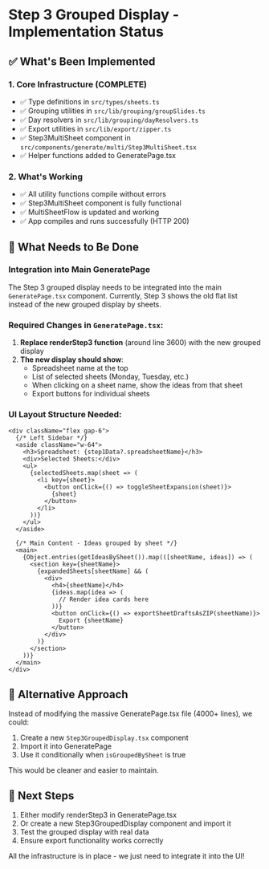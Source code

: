 # Step 3 Grouped Display - Implementation Status

## ✅ What's Been Implemented

### 1. Core Infrastructure (COMPLETE)
- ✅ Type definitions in `src/types/sheets.ts`
- ✅ Grouping utilities in `src/lib/grouping/groupSlides.ts`
- ✅ Day resolvers in `src/lib/grouping/dayResolvers.ts`
- ✅ Export utilities in `src/lib/export/zipper.ts`
- ✅ Step3MultiSheet component in `src/components/generate/multi/Step3MultiSheet.tsx`
- ✅ Helper functions added to GeneratePage.tsx

### 2. What's Working
- ✅ All utility functions compile without errors
- ✅ Step3MultiSheet component is fully functional
- ✅ MultiSheetFlow is updated and working
- ✅ App compiles and runs successfully (HTTP 200)

## 🔧 What Needs to Be Done

### Integration into Main GeneratePage
The Step 3 grouped display needs to be integrated into the main `GeneratePage.tsx` component. Currently, Step 3 shows the old flat list instead of the new grouped display by sheets.

### Required Changes in `GeneratePage.tsx`:

1. **Replace renderStep3 function** (around line 3600) with the new grouped display
2. **The new display should show**:
   - Spreadsheet name at the top
   - List of selected sheets (Monday, Tuesday, etc.)
   - When clicking on a sheet name, show the ideas from that sheet
   - Export buttons for individual sheets

### UI Layout Structure Needed:

```tsx
<div className="flex gap-6">
  {/* Left Sidebar */}
  <aside className="w-64">
    <h3>Spreadsheet: {step1Data?.spreadsheetName}</h3>
    <div>Selected Sheets:</div>
    <ul>
      {selectedSheets.map(sheet => (
        <li key={sheet}>
          <button onClick={() => toggleSheetExpansion(sheet)}>
            {sheet}
          </button>
        </li>
      ))}
    </ul>
  </aside>

  {/* Main Content - Ideas grouped by sheet */}
  <main>
    {Object.entries(getIdeasBySheet()).map(([sheetName, ideas]) => (
      <section key={sheetName}>
        {expandedSheets[sheetName] && (
          <div>
            <h4>{sheetName}</h4>
            {ideas.map(idea => (
              // Render idea cards here
            ))}
            <button onClick={() => exportSheetDraftsAsZIP(sheetName)}>
              Export {sheetName}
            </button>
          </div>
        )}
      </section>
    ))}
  </main>
</div>
```

## 📝 Alternative Approach

Instead of modifying the massive GeneratePage.tsx file (4000+ lines), we could:

1. Create a new `Step3GroupedDisplay.tsx` component
2. Import it into GeneratePage
3. Use it conditionally when `isGroupedBySheet` is true

This would be cleaner and easier to maintain.

## 🎯 Next Steps

1. Either modify renderStep3 in GeneratePage.tsx
2. Or create a new Step3GroupedDisplay component and import it
3. Test the grouped display with real data
4. Ensure export functionality works correctly

All the infrastructure is in place - we just need to integrate it into the UI!

